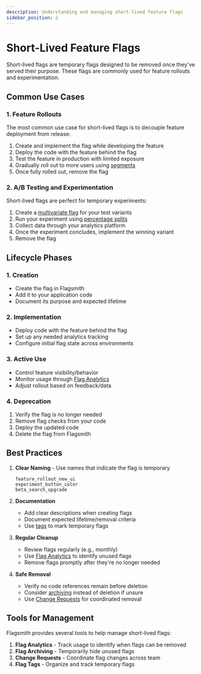 ```yaml
---
description: Understanding and managing short-lived feature flags
sidebar_position: 2
---
```


# Short-Lived Feature Flags

Short-lived flags are temporary flags designed to be removed once they've served their purpose. These flags are commonly used for feature rollouts and experimentation.

## Common Use Cases

### 1. Feature Rollouts

The most common use case for short-lived flags is to decouple feature deployment from release:

1. Create and implement the flag while developing the feature
2. Deploy the code with the feature behind the flag
3. Test the feature in production with limited exposure
4. Gradually roll out to more users using [segments](./segments.md)
5. Once fully rolled out, remove the flag

### 2. A/B Testing and Experimentation

Short-lived flags are perfect for temporary experiments:

1. Create a [multivariate flag](/basic-features/managing-features.md#multi-variate-flags) for your test variants
2. Run your experiment using [percentage splits](./segments.md#special-operators)
3. Collect data through your analytics platform
4. Once the experiment concludes, implement the winning variant
5. Remove the flag

## Lifecycle Phases

### 1. Creation
- Create the flag in Flagsmith
- Add it to your application code
- Document its purpose and expected lifetime

### 2. Implementation 
- Deploy code with the feature behind the flag
- Set up any needed analytics tracking
- Configure initial flag state across environments

### 3. Active Use
- Control feature visibility/behavior
- Monitor usage through [Flag Analytics](/advanced-use/flag-analytics.md)
- Adjust rollout based on feedback/data

### 4. Deprecation
1. Verify the flag is no longer needed
2. Remove flag checks from your code
3. Deploy the updated code
4. Delete the flag from Flagsmith

## Best Practices

1. **Clear Naming** - Use names that indicate the flag is temporary
   ```
   feature_rollout_new_ui
   experiment_button_color
   beta_search_upgrade
   ```

2. **Documentation**
   - Add clear descriptions when creating flags
   - Document expected lifetime/removal criteria
   - Use [tags](/advanced-use/flag-management.md#tagging) to mark temporary flags

3. **Regular Cleanup**
   - Review flags regularly (e.g., monthly)
   - Use [Flag Analytics](/advanced-use/flag-analytics.md) to identify unused flags
   - Remove flags promptly after they're no longer needed

4. **Safe Removal**
   - Verify no code references remain before deletion
   - Consider [archiving](/advanced-use/flag-management.md#flag-archiving) instead of deletion if unsure
   - Use [Change Requests](/advanced-use/change-requests.md) for coordinated removal

## Tools for Management

Flagsmith provides several tools to help manage short-lived flags:

1. **Flag Analytics** - Track usage to identify when flags can be removed
2. **Flag Archiving** - Temporarily hide unused flags
3. **Change Requests** - Coordinate flag changes across team
4. **Flag Tags** - Organize and track temporary flags
